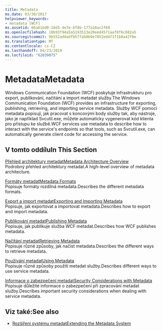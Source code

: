 ```yaml
---
title: Metadata
ms.date: 03/30/2017
helpviewer_keywords:
- metadata [WCF]
ms.assetid: 66a61bd0-18d3-4e7e-bf8b-177a10ac2f60
ms.openlocfilehash: 10b93f94a5a5193513e20eed4571aaf8f6c882a5
ms.sourcegitcommit: 9b552addadfb57fab0b9e7852ed4f1f1b8a42f8e
ms.translationtype: MT
ms.contentlocale: cs-CZ
ms.lasthandoff: 04/23/2019
ms.locfileid: "62039075"
---
```

# <a name="metadata"></a><span data-ttu-id="c777c-102">Metadata</span><span class="sxs-lookup"><span data-stu-id="c777c-102">Metadata</span></span>
<span data-ttu-id="c777c-103">Windows Communication Foundation (WCF) poskytuje infrastrukturu pro export, publikování, načítání a import metadat služby.</span><span class="sxs-lookup"><span data-stu-id="c777c-103">The Windows Communication Foundation (WCF) provides an infrastructure for exporting, publishing, retrieving, and importing service metadata.</span></span> <span data-ttu-id="c777c-104">Služby WCF pomocí metadata popisují, jak pracovat s koncovými body služby tak, aby nástroje, jako je například Svcutil.exe, můžete automaticky vygenerovat kód klienta pro přístupu ke službě.</span><span class="sxs-lookup"><span data-stu-id="c777c-104">WCF services use metadata to describe how to interact with the service's endpoints so that tools, such as Svcutil.exe, can automatically generate client code for accessing the service.</span></span>  
  
## <a name="in-this-section"></a><span data-ttu-id="c777c-105">V tomto oddílu</span><span class="sxs-lookup"><span data-stu-id="c777c-105">In This Section</span></span>  
 [<span data-ttu-id="c777c-106">Přehled architektury metadat</span><span class="sxs-lookup"><span data-stu-id="c777c-106">Metadata Architecture Overview</span></span>](../../../../docs/framework/wcf/feature-details/metadata-architecture-overview.md)  
 <span data-ttu-id="c777c-107">Podrobný přehled architektury metadat.</span><span class="sxs-lookup"><span data-stu-id="c777c-107">A high-level overview of metadata architecture.</span></span>  
  
 [<span data-ttu-id="c777c-108">Formáty metadat</span><span class="sxs-lookup"><span data-stu-id="c777c-108">Metadata Formats</span></span>](../../../../docs/framework/wcf/feature-details/metadata-formats.md)  
 <span data-ttu-id="c777c-109">Popisuje formáty rozdílná metadata.</span><span class="sxs-lookup"><span data-stu-id="c777c-109">Describes the different metadata formats.</span></span>  
  
 [<span data-ttu-id="c777c-110">Export a import metadat</span><span class="sxs-lookup"><span data-stu-id="c777c-110">Exporting and Importing Metadata</span></span>](../../../../docs/framework/wcf/feature-details/exporting-and-importing-metadata.md)  
 <span data-ttu-id="c777c-111">Popisuje, jak exportovat a importovat metadata.</span><span class="sxs-lookup"><span data-stu-id="c777c-111">Describes how to export and import metadata.</span></span>  
  
 [<span data-ttu-id="c777c-112">Publikování metadat</span><span class="sxs-lookup"><span data-stu-id="c777c-112">Publishing Metadata</span></span>](../../../../docs/framework/wcf/feature-details/publishing-metadata.md)  
 <span data-ttu-id="c777c-113">Popisuje, jak publikuje služba WCF metadat.</span><span class="sxs-lookup"><span data-stu-id="c777c-113">Describes how WCF publishes metadata.</span></span>  
  
 [<span data-ttu-id="c777c-114">Načítání metadat</span><span class="sxs-lookup"><span data-stu-id="c777c-114">Retrieving Metadata</span></span>](../../../../docs/framework/wcf/feature-details/retrieving-metadata.md)  
 <span data-ttu-id="c777c-115">Popisuje různé způsoby, jak načíst metadata.</span><span class="sxs-lookup"><span data-stu-id="c777c-115">Describes the different ways to retrieve metadata.</span></span>  
  
 [<span data-ttu-id="c777c-116">Používání metadat</span><span class="sxs-lookup"><span data-stu-id="c777c-116">Using Metadata</span></span>](../../../../docs/framework/wcf/feature-details/using-metadata.md)  
 <span data-ttu-id="c777c-117">Popisuje různé způsoby použití metadat služby.</span><span class="sxs-lookup"><span data-stu-id="c777c-117">Describes different ways to use service metadata.</span></span>  
  
 [<span data-ttu-id="c777c-118">Informace o zabezpečení metadat</span><span class="sxs-lookup"><span data-stu-id="c777c-118">Security Considerations with Metadata</span></span>](../../../../docs/framework/wcf/feature-details/security-considerations-with-metadata.md)  
 <span data-ttu-id="c777c-119">Popisuje důležité informace o zabezpečení při zpracování metadat služby.</span><span class="sxs-lookup"><span data-stu-id="c777c-119">Describes important security considerations when dealing with service metadata.</span></span>  
  
## <a name="see-also"></a><span data-ttu-id="c777c-120">Viz také:</span><span class="sxs-lookup"><span data-stu-id="c777c-120">See also</span></span>

- [<span data-ttu-id="c777c-121">Rozšíření systému metadat</span><span class="sxs-lookup"><span data-stu-id="c777c-121">Extending the Metadata System</span></span>](../../../../docs/framework/wcf/extending/extending-the-metadata-system.md)
